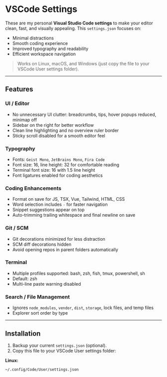 # VSCode Settings

These are my personal **Visual Studio Code settings** to make your editor clean, fast, and visually appealing. This `settings.json` focuses on:

- Minimal distractions  
- Smooth coding experience  
- Improved typography and readability  
- Efficient workspace navigation  

> Works on Linux, macOS, and Windows (just copy the file to your VSCode User settings folder).

---

## Features

### UI / Editor
- No unnecessary UI clutter: breadcrumbs, tips, hover popups reduced, minimap off  
- Sidebar on the right for better workflow  
- Clean line highlighting and no overview ruler border  
- Sticky scroll disabled for a smooth editor feel  

### Typography
- Fonts: `Geist Mono`, `JetBrains Mono`, `Fira Code`  
- Font size: 16, line height: 32 for comfortable reading  
- Terminal font size: 16 with 1.5 line height  
- Font ligatures enabled for coding aesthetics  

### Coding Enhancements
- Format on save for JS, TSX, Vue, Tailwind, HTML, CSS  
- Word selection includes `-` for faster navigation  
- Snippet suggestions appear on top  
- Auto-trimming trailing whitespace and final newline on save  

### Git / SCM
- Git decorations minimized for less distraction  
- SCM diff decorations hidden  
- Avoid opening repos in parent folders automatically  

### Terminal
- Multiple profiles supported: bash, zsh, fish, tmux, powershell, sh  
- Default: zsh  
- Multi-line paste warning disabled  

### Search / File Management
- Ignores `node_modules`, `vendor`, `dist`, `storage`, lock files, and temp files  
- Explorer sort order by type  

---

## Installation

1. Backup your current `settings.json` (optional).  
2. Copy this file to your VSCode User settings folder:

**Linux:**  
```bash
~/.config/Code/User/settings.json
